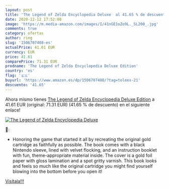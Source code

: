 ```yaml
---
layout: post
title: 'The Legend of Zelda Encyclopedia Deluxe  al 41.65 % de descuento'
date: 2020-12-12 17:52:08
image: 'https://m.media-amazon.com/images/I/41nGE1oZo9L._SL200_.jpg'
comments: true
category: ofertas
author: ring
slug: '1506707408-es'
actualPrice: 41.61 EUR
currency: EUR
price: 41.61
comparePrice: 71.31 EUR
prodname: 'The Legend of Zelda Encyclopedia Deluxe Edition'
country: 'es'
flag: '🇪🇸'
buyurl: 'https://www.amazon.es/dp/1506707408/?tag=tolees-21'
descuento: '41.65'
---
```


Ahora mismo tienes [The Legend of Zelda Encyclopedia Deluxe Edition](https://www.amazon.es/dp/1506707408/?tag=tolees-21) a 41.61 EUR (original: 71.31 EUR) (41.65 %  de descuento) en el siguiente enlace!

[![The Legend of Zelda Encyclopedia Deluxe ](https://m.media-amazon.com/images/I/41nGE1oZo9L._SL200_.jpg)](https://www.amazon.es/dp/1506707408/?tag=tolees-21)

🔎:

- Honoring the game that started it all by recreating the original gold cartridge as faithfully as possible. The book comes with a black Nintendo sleeve, lined with velvet flocking, and an instruction booklet with fun, theme-appropriate material inside. The cover is a gold foil paper with gloss lamination and a spot gritty varnish. This book looks and feels so much like the original cartridge you might find yourself blowing into the bottom before you open it!

[Visítala!!!](https://www.amazon.es/dp/1506707408/?tag=tolees-21)
